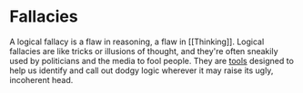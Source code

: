 # Fallacies

A logical fallacy is a flaw in reasoning, a flaw in [[Thinking]]. Logical fallacies are like tricks or illusions of thought, and they're often sneakily used by politicians and the media to fool people. They are [tools](https://yourlogicalfallacyis.com/) designed to help us identify and call out dodgy logic wherever it may raise its ugly, incoherent head.
